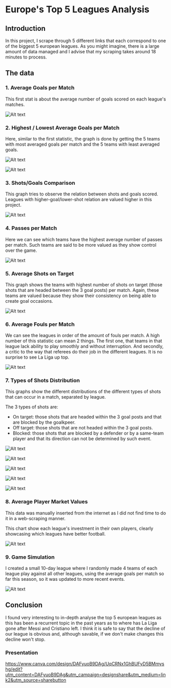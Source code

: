 # Europe's Top 5 Leagues Analysis
## Introduction
In this project, I scrape through 5 different links that each correspond to one of the biggest 5 european leagues. As you might imagine, there is a large amount of data managed and I advise that my scraping takes around 18 minutes to process.

## The data
### 1. Average Goals per Match
This first stat is about the average number of goals scored on each league's matches.

![Alt text](/images/8a63950a-75ce-4646-b5f1-305e03d038dc.png)

### 2. Highest / Lowest Average Goals per Match
Here, similar to the first statistic, the graph is done by getting the 5 teams with most averaged goals per match and the 5 teams with least averaged goals.

![Alt text](/images/b98c7e73-ef6d-4b4a-abf8-22989e8d4a1f.png)

![Alt text](/images/0e10bd3f-c653-4e6f-bb6d-596bc756e658.png)

### 3. Shots/Goals Comparison
This graph tries to observe the relation between shots and goals scored. Leagues with higher-goal/lower-shot relation are valued higher in this project.

![Alt text](/images/f79ffec3-7b79-487e-9e53-b3dcb592e6f1.png)

### 4. Passes per Match
Here we can see which teams have the highest average number of passes per match. Such teams are said to be more valued as they show control over the game.

![Alt text](/images/d9ce16a4-af05-4525-9f82-dd050ec9bf87.png)

### 5. Average Shots on Target
This graph shows the teams with highest number of shots on target (those shots that are headed between the 3 goal posts) per match. Again, these teams are valued because they show their consistency on being able to create goal occasions.

![Alt text](/images/4c54564a-3d13-4a96-9f63-ce71a333a4c4.png)

### 6. Average Fouls per Match
We can see the leagues in order of the amount of fouls per match. A high number of this statistic can mean 2 things. The first one, that teams in that league lack ability to play smoothly and without interruption. And secondly, a critic to the way that referees do their job in the different leagues. It is no surprise to see La Liga up top.

![Alt text](/images/7db621f0-11fc-42d8-bb52-2c6b1f377d6d.png)

### 7. Types of Shots Distribution
This graphs show the different distributions of the different types of shots that can occur in a match, separated by league.

The 3 types of shots are:
- On target: those shots that are headed within the 3 goal posts and that are blocked by the goalkpeer.
- Off target: those shots that are not headed within the 3 goal posts.
- Blocked: those shots that are blocked by a defender or by a same-team player and that its direction can not be determined by such event.

![Alt text](/images/ab0aaa25-6d74-4ea9-80b3-f6b4f6f39bfe.png)

![Alt text](/images/775f3dce-5be0-43e9-bcc3-974d6e5b1625.png)

![Alt text](/images/4d0967b3-79a4-4a7c-9ab4-ae61e8923126.png)

![Alt text](/images/a64ca3a5-dbf0-4fc5-a519-cee014aa3592.png)

![Alt text](/images/37a52965-0a15-4f09-b70b-bbf0d051763f.png)

### 8. Average Player Market Values
This data was manually inserted from the internet as I did not find time to do it in a web-scraping manner.

This chart show each league's investment in their own players, clearly showcasing which leagues have better football.

![Alt text](/images/83109f2b-f433-4cd3-8183-87a767989099.png)

### 9. Game Simulation
I created a small 10-day league where I randomly made 4 teams of each league play against all other leagues, using the average goals per match so far this season, so it was updated to more recent events.

![Alt text](/images/image.png)

## Conclusion
I found very interesting to in-depth analyse the top 5 european leagues as this has been a recurrent topic in the past years as to where has La Liga gone after Messi and Cristiano left. I think it is safe to say that the decline of our league is obvious and, although savable, if we don't make changes this decline won't stop.

### Presentation
https://www.canva.com/design/DAFyuoB9DAg/UqCRNx1GhBUFyD5BMmyshg/edit?utm_content=DAFyuoB9DAg&utm_campaign=designshare&utm_medium=link2&utm_source=sharebutton
